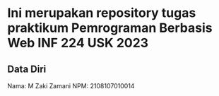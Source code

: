 # Ini merupakan repository tugas praktikum Pemrograman Berbasis Web INF 224 USK 2023
 
## Data Diri
 
Nama: M Zaki Zamani
NPM: 2108107010014
